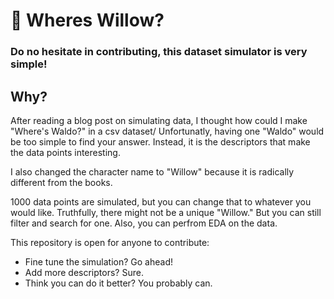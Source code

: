 # 🔎 Wheres Willow?

### Do no hesitate in contributing, this dataset simulator is very simple! 

## Why?

After reading a blog post on simulating data, I thought how could I make "Where's Waldo?" in a csv dataset/ Unfortunatly, having one "Waldo" would be too simple to find your answer. Instead, it is the descriptors that make the data points interesting.

I also changed the character name to "Willow" because it is radically different from the books.  

1000 data points are simulated, but you can change that to whatever you would like.
Truthfully, there might not be a unique "Willow." But you can still filter and search for one. Also, you can perfrom EDA on the data.

This repository is open for anyone  to contribute:
- Fine tune the simulation? Go ahead!
- Add more descriptors? Sure.
- Think you can do it better? You probably can.  
